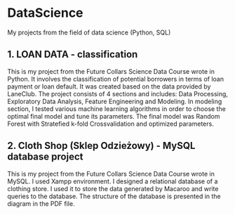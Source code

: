 # DataScience
My projects from the field of data science (Python, SQL)

## 1. LOAN DATA - classification
This is my project from the Future Collars Science Data Course wrote in Python. It involves the classification of potential borrowers in terms of loan payment 
or loan default. It was created based on the data provided by LaneClub. The project consists of 4 sections and includes: Data Processing, Exploratory Data Analysis, 
Feature Engineering and Modeling. In modeling section, I tested various machine learning algorithms in order to choose the optimal final model and tune 
its parameters. The final model was Random Forest with Stratefied k-fold Crossvalidation and optimized parameters.

## 2. Cloth Shop (Sklep Odzieżowy) - MySQL database project
This is my project from the Future Collars Science Data Course wrote in MySQL. I used Xampp environment. 
I designed a relational database of a clothing store. I used it to store the data generated by Macaroo and write queries to the database. The structure of the database is presented in the diagram in the PDF file.
